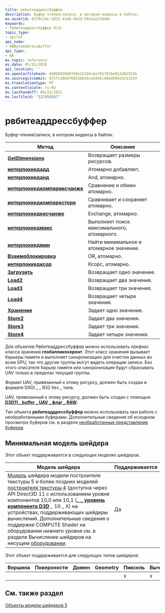 ```yaml
---
title: рвбитеаддрессбуффер
description: Буфер чтения/записи, в котором индексы в байтах.
ms.assetid: 8370c14c-5822-4240-942d-565aa223d48c
keywords:
- Рвбитеаддрессбуффер HLSL
topic_type:
- apiref
api_name:
- RWByteAddressBuffer
api_type:
- NA
ms.topic: reference
ms.date: 05/31/2018
api_location: ''
ms.openlocfilehash: 4d065926b0769e15284cbe705783be012d82554b
ms.sourcegitcommit: d75fc10b9f0825bbe5ce5045c90d4045e3c53243
ms.translationtype: MT
ms.contentlocale: ru-RU
ms.lasthandoff: 09/13/2021
ms.locfileid: "127458297"
---
```

# <a name="rwbyteaddressbuffer"></a>рвбитеаддрессбуффер

Буфер чтения/записи, в котором индексы в байтах.



| Метод                                                                                          | Описание                         |
|-------------------------------------------------------------------------------------------------|-------------------------------------|
| [**GetDimensions**](sm5-object-rwbyteaddressbuffer-getdimensions.md)                           | Возвращает размеры ресурсов.       |
| [**интерлоккедадд**](sm5-object-rwbyteaddressbuffer-interlockedadd.md)                         | Атомарно добавляет,                   |
| [**интерлоккеданд**](sm5-object-rwbyteaddressbuffer-interlockedand.md)                         | And, атомарно.                   |
| [**интерлоккедкомпариксчанже**](sm5-object-rwbyteaddressbuffer-interlockedcompareexchange.md) | Сравнение и обмен атомарно. |
| [**интерлоккедкомпаресторе**](sm5-object-rwbyteaddressbuffer-interlockedcomparestore.md)       | Сравнивает и сохраняет атомарно.    |
| [**интерлоккедексчанже**](sm5-object-rwbyteaddressbuffer-interlockedexchange.md)               | Exchange, атомарно.              |
| [**интерлоккедмакс**](sm5-object-rwbyteaddressbuffer-interlockedmax.md)                         | Выполняет поиск максимального, атомарного.          |
| [**интерлоккедмин**](sm5-object-rwbyteaddressbuffer-interlockedmin.md)                         | Найти минимальное и атомарное значение.           |
| [**Взаимоблокировка**](sm5-object-rwbyteaddressbuffer-interlockedor.md)                           | OR, атомарно.                    |
| [**интерлоккедксор**](sm5-object-rwbyteaddressbuffer-interlockedxor.md)                         | Ксорс, атомарно.                   |
| [**Загрузить**](rwbyteaddressbuffer-load.md)                                                        | Возвращает одно значение.                     |
| [**Load2**](rwbyteaddressbuffer-load2.md)                                                      | Возвращает два значения.                    |
| [**Load3**](rwbyteaddressbuffer-load3.md)                                                      | Возвращает три значения.                  |
| [**Load4**](rwbyteaddressbuffer-load4.md)                                                      | Возвращает четыре значения.                   |
| [**Хранение**](sm5-object-rwbyteaddressbuffer-store.md)                                           | Задает одно значение.                     |
| [**Store2**](sm5-object-rwbyteaddressbuffer-store2.md)                                         | Задает два значения.                    |
| [**Store3**](sm5-object-rwbyteaddressbuffer-store3.md)                                         | Задает три значения.                  |
| [**Store4**](sm5-object-rwbyteaddressbuffer-store4.md)                                         | Задает четыре значения.                   |



 

Для объектов Рвбитеаддрессбуффер можно использовать префикс класса хранения **глобалликохерент**. Этот класс хранения вызывает барьеры памяти и выполняет синхронизацию для очистки данных во всем GPU, так что другие группы могут видеть операции записи. Без этого описателя барьер памяти или синхронизация будут сбрасывать UAV только в пределах текущей группы.

Формат UAV, привязанный к этому ресурсу, должен быть создан в формате DXGI \_ \_ R32 без \_ типа.

UAV, привязанный к этому ресурсу, должен быть создан с помощью [**D3D11 \_ buffer \_ UAV \_ флаг \_ RAW**](/windows/desktop/api/d3d11/ne-d3d11-d3d11_buffer_uav_flag).

Тип объекта **рвбитеаддрессбуффер** можно использовать при работе с необработанными буферами. Дополнительные сведения об исходном просмотре буферов см. в разделе [необработанные представления буферов](/windows/desktop/direct3d11/overviews-direct3d-11-resources-intro).

## <a name="minimum-shader-model"></a>Минимальная модель шейдера

Этот объект поддерживается в следующих моделях шейдеров.



| Модель шейдера                                                                                                                                                                                                                                                                                                                                                                                                                                                                                                      | Поддерживается |
|-------------------------------------------------------------------------------------------------------------------------------------------------------------------------------------------------------------------------------------------------------------------------------------------------------------------------------------------------------------------------------------------------------------------------------------------------------------------------------------------------------------------|-----------|
| [Модель](d3d11-graphics-reference-sm5.md) шейдера модели построителя текстуры 5 и более поздних моделей [построителя текстуры 4](dx-graphics-hlsl-sm4.md) (доступна через API Direct3D 11 с использованием уровня компонентов 10,0 или 10,1 ([**\_ \_ уровень компонента D3D**](/windows/desktop/api/d3dcommon/ne-d3dcommon-d3d_feature_level) \_ 10 \_ X) на устройствах, поддерживающих шейдеры вычислений. Дополнительные сведения о поддержке COMPUTE Shader на оборудовании нижнего уровня см. в разделе Вычисление шейдеров на несущем [оборудовании](/windows/desktop/direct3d11/overviews-direct3d-11-devices-downlevel-compute-shaders).<br/> | Да       |



 

Этот объект поддерживается для следующих типов шейдеров:



| Вершина | Поверхности | Домен | Geometry | Пиксель | Вычисления |
|--------|------|--------|----------|-------|---------|
|        |      |        |          | x     | x       |



 

## <a name="see-also"></a>См. также раздел

<dl> <dt>

[Объекты модели шейдеров 5](d3d11-graphics-reference-sm5-objects.md)
</dt> </dl>

 

